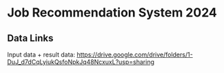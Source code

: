 # Job Recommendation System 2024
## Data Links
Input data + result data:
https://drive.google.com/drive/folders/1-DuJ_d7dCqLyiukQsfoNpkJq48NcxuxL?usp=sharing
